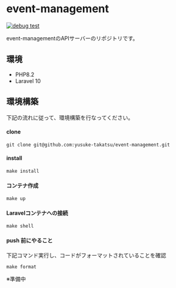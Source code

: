 # event-management

[![debug test](https://github.com/yusuke-takatsu/event-management/actions/workflows/debug_test.yml/badge.svg)](https://github.com/yusuke-takatsu/event-management/actions/workflows/debug_test.yml)

event-managementのAPIサーバーのリポジトリです。

## 環境

- PHP8.2
- Laravel 10

## 環境構築

下記の流れに従って、環境構築を行なってください。

#### clone

```
git clone git@github.com:yusuke-takatsu/event-management.git
```

#### install

```
make install
```

#### コンテナ作成
```
make up
```

#### Laravelコンテナへの接続
```
make shell
```


#### push 前にやること

下記コマンド実行し、コードがフォーマットされていることを確認

```
make format
```


※準備中

